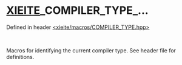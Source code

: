 # [XIEITE](../macros.md)\_COMPILER\_TYPE\_...
Defined in header [<xieite/macros/COMPILER_TYPE.hpp>](../../include/xieite/macros/COMPILER_TYPE.hpp)

<br/>

Macros for identifying the current compiler type. See header file for definitions.
